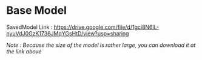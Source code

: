 # Base Model
SavedModel Link : https://drive.google.com/file/d/1gci8N6lL-nyuVdJ0GzK1736JMqYGsHtD/view?usp=sharing

*Note : Because the size of the model is rather large, you can download it at the link above*